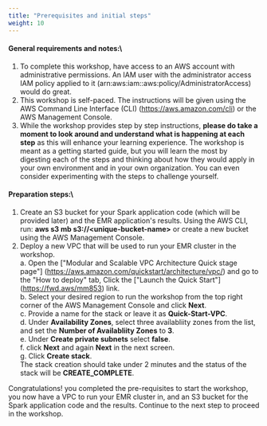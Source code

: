 ```yaml
---
title: "Prerequisites and initial steps"
weight: 10
---
```

#### General requirements and notes:\

1. To complete this workshop, have access to an AWS account with administrative permissions. An IAM user with the  administrator access IAM policy applied to it (arn:aws:iam::aws:policy/AdministratorAccess) would do great.
2. This workshop is self-paced. The instructions will  be given using the AWS Command Line Interface (CLI) (https://aws.amazon.com/cli) or the AWS Management Console. 
3. While the workshop provides step by step instructions, **please do take a moment to look around and understand what is happening at each step** as this will enhance your learning experience. The workshop is meant as a getting started guide, but you will learn the most by digesting each of the steps and thinking about how they would apply in your own environment and in your own organization. You can even consider experimenting with the steps to challenge yourself.


#### Preparation steps:\

1. Create an S3 bucket for your Spark application code (which will be provided later) and the EMR application's results. Using the AWS CLI, run: **aws s3 mb s3://\<unique-bucket-name\>** or create a new bucket using the AWS Management Console.
2. Deploy a new VPC that will be used to run your EMR cluster in the workshop.\
a. Open the ["Modular and Scalable VPC Architecture Quick stage page"] (https://aws.amazon.com/quickstart/architecture/vpc/) and go to the "How to deploy" tab, Click the ["Launch the Quick Start"] (https://fwd.aws/mm853) link.\
b. Select your desired region to run the workshop from the top right corner of the AWS Management Console and click **Next**.\
c. Provide a name for the stack or leave it as **Quick-Start-VPC**.\
d. Under **Availability Zones**, select three availabliity zones from the list, and set the **Number of Availabliity Zones** to **3**.\
e. Under **Create private subnets** select **false**.\
f. click **Next** and again **Next** in the next screen.\
g. Click **Create stack**.\
The stack creation should take under 2 minutes and the status of the stack will be **CREATE_COMPLETE**.

Congratulations! you completed the pre-requisites to start the workshop, you now have a VPC to run your EMR cluster in, and an S3 bucket for the Spark application code and the results. Continue to the next step to proceed in the workshop.